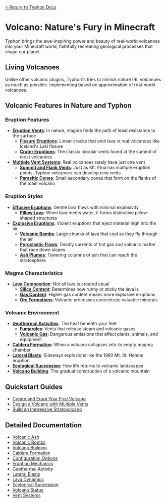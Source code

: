 [< Return to Typhon Docs](/DOCS.md)  

# Volcano: Nature's Fury in Minecraft
Typhon brings the awe-inspiring power and beauty of real-world volcanoes into your Minecraft world, faithfully recreating geological processes that shape our planet.

## Living Volcanoes
Unlike other volcanic plugins, Typhon's tries to mimick nature IRL volcanoes as much as possible. Implementing based on approximation of real-world volcanoes.

## Volcanic Features in Nature and Typhon

### Eruption Features
* **[Eruption Vents](vents.md)**: In nature, magma finds the path of least resistance to the surface
  - **[Fissure Eruptions](vents.md#vent-type)**: Linear cracks that emit lava in real volcanoes like Iceland's Laki fissure
  - **[Crater Eruptions](vents.md#vent-type)**: The classic circular vents found at the summit of most volcanoes
* **[Multiple Vent Systems](vents.md)**: Real volcanoes rarely have just one vent
  - **[Summit and Flank Vents](vents.md)**: Just as Mt. Etna has multiple eruption points, Typhon volcanoes can develop new vents
  - **[Parasitic Cones](vents.md)**: Small secondary cones that form on the flanks of the main volcano

### Eruption Styles
* **[Effusive Eruptions](eruption.md#eruption-style)**: Gentle lava flows with minimal explosivity
  - **[Pillow Lava](lava.md#pillow-lava)**: When lava meets water, it forms distinctive pillow-shaped structures
* **[Explosive Eruptions](eruption.md#eruption-style)**: Violent eruptions that eject material high into the air
  - **[Volcanic Bombs](bombs.md)**: Large chunks of lava that cool as they fly through the air
  - **[Pyroclastic Flows](ash.md#pyroclastic-flows)**: Deadly currents of hot gas and volcanic matter that race down slopes
  - **[Ash Plumes](ash.md#ash-plumes)**: Towering columns of ash that can reach the stratosphere

### Magma Characteristics
* **[Lava Composition](lava.md)**: Not all lava is created equal
  - **[Silica Content](lava.md#silica-content)**: Determines how runny or sticky the lava is
  - **[Gas Content](lava.md#gas-content)**: Higher gas content means more explosive eruptions
  - **[Ore Formations](lava.md#ore-formations)**: Volcanic processes concentrate valuable minerals

### Volcanic Environment
* **[Geothermal Activities](geothermal.md)**: The heat beneath your feet
  - **[Fumaroles](geothermal.md#fumaroles)**: Vents that release steam and volcanic gases
  - **[Volcanic Gas](geothermal.md#volcanic-gases)**: Dangerous emissions that affect plants, animals, and equipment
* **[Caldera Formation](caldera.md)**: When a volcano collapses into its empty magma chamber
* **[Lateral Blasts](lateral_blast.md)**: Sideways explosions like the 1980 Mt. St. Helens eruption
* **[Ecological Succession](succession.md)**: How life returns to volcanic landscapes
* **[Volcano Building](builder.md)**: The gradual construction of a volcanic mountain

## Quickstart Guides
* [Create and Erupt Your First Volcano](./tips/volcano-quickstart.md)
* [Design a Volcano with Multiple Vents](./tips/multiple-vents.md)
* [Build an Impressive Stratovolcano](./tips/build_stratovolcano.md)

## Detailed Documentation
- [Volcanic Ash](ash.md)
- [Volcanic Bombs](bombs.md)
- [Volcano Building](builder.md)
- [Caldera Formation](caldera.md)
- [Configuration Options](config_nodes.md)
- [Eruption Mechanics](eruption.md)
- [Geothermal Activity](geothermal.md)
- [Lateral Blasts](lateral_blast.md)
- [Lava Dynamics](lava.md)
- [Ecological Succession](succession.md)
- [Volcano Status](status.md)
- [Vent Systems](vents.md)
